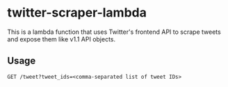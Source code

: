 # twitter-scraper-lambda

This is a lambda function that uses Twitter's frontend API to scrape tweets and expose them like v1.1 API objects.

## Usage

`GET /tweet?tweet_ids=<comma-separated list of tweet IDs>`